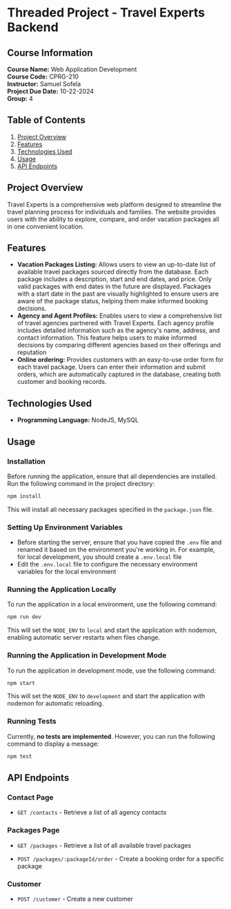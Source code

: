 # Threaded Project - Travel Experts Backend

## Course Information

**Course Name:** Web Application Development  
**Course Code:** CPRG-210  
**Instructor:** Samuel Sofela  
**Project Due Date:** 10-22-2024  
**Group:** 4

## Table of Contents

1. [Project Overview](#project-overview)
2. [Features](#features)
3. [Technologies Used](#technologies-used)
4. [Usage](#usage)
5. [API Endpoints](#api-endpoints)

## Project Overview

Travel Experts is a comprehensive web platform designed to streamline the travel planning process for individuals and families. The website provides users with the ability to explore, compare, and order vacation packages all in one convenient location.

## Features

- **Vacation Packages Listing:** Allows users to view an up-to-date list of available travel packages sourced directly from the database. Each package includes a description, start and end dates, and price. Only valid packages with end dates in the future are displayed. Packages with a start date in the past are visually highlighted to ensure users are aware of the package status, helping them make informed booking decisions.
- **Agency and Agent Profiles:** Enables users to view a comprehensive list of travel agencies partnered with Travel Experts. Each agency profile includes detailed information such as the agency's name, address, and contact information. This feature helps users to make informed decisions by comparing different agencies based on their offerings and reputation
- **Online ordering:** Provides customers with an easy-to-use order form for each travel package. Users can enter their information and submit orders, which are automatically captured in the database, creating both customer and booking records.

## Technologies Used

- **Programming Language:** NodeJS, MySQL

## Usage

### Installation

Before running the application, ensure that all dependencies are installed. Run the following command in the project directory:

```sh
npm install
```

This will install all necessary packages specified in the `package.json` file.

### Setting Up Environment Variables

- Before starting the server, ensure that you have copied the `.env` file and renamed it based on the environment you're working in. For example, for local development, you should create a `.env.local` file
- Edit the `.env.local` file to configure the necessary environment variables for the local environment

### Running the Application Locally

To run the application in a local environment, use the following command:

```sh
npm run dev
```

This will set the `NODE_ENV` to `local` and start the application with nodemon, enabling automatic server restarts when files change.

### Running the Application in Development Mode

To run the application in development mode, use the following command:

```sh
npm start
```

This will set the `NODE_ENV` to `development` and start the application with nodemon for automatic reloading.

### Running Tests

Currently, **no tests are implemented**. However, you can run the following command to display a message:

```sh
npm test
```

## API Endpoints

### Contact Page

- `GET /contacts` - Retrieve a list of all agency contacts

### Packages Page

- `GET /packages` - Retrieve a list of all available travel packages

- `POST /packages/:packageId/order` - Create a booking order for a specific package

### Customer

- `POST /customer` - Create a new customer
